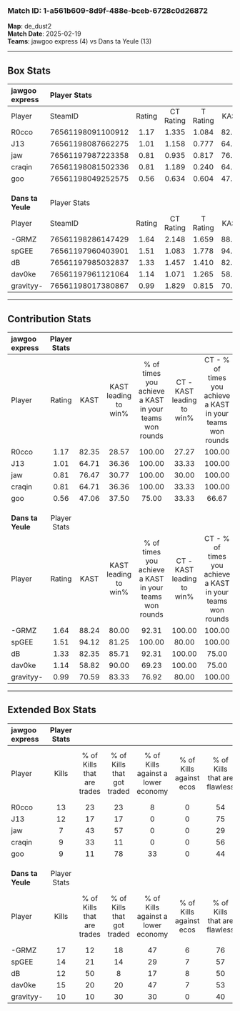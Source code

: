 ### Match ID: 1-a561b609-8d9f-488e-bceb-6728c0d26872  
**Map**: de_dust2  
**Match Date**: 2025-02-19  
**Teams**: jawgoo express (4) vs Dans ta Yeule (13)  

---  

## Box Stats  

| **jawgoo express** | Player Stats      |        |           |          |       |       |       |         |        |      |     |
| :- | :- | :-: | :-: | :-: | :-: | :-: | :-: | :-: | :-: | :-: | :-: |
| Player             | SteamID           | Rating | CT Rating | T Rating | KAST  |  ADR  | Kills | Assists | Deaths | K/D  | HS% |
| R0cco              | 76561198091100912 |  1.17  |   1.335   |  1.084   | 82.35 | 73.0  |  13   |    3    |   13   | 1.00 | 53  |
| J13                | 76561198087662275 |  1.01  |   1.158   |  0.777   | 64.71 | 75.4  |  12   |    1    |   12   | 1.00 | 66  |
| jaw                | 76561197987223358 |  0.81  |   0.935   |  0.817   | 76.47 | 61.7  |   7   |    7    |   13   | 0.54 | 85  |
| craqin             | 76561198081502336 |  0.81  |   1.189   |  0.240   | 64.71 | 76.2  |   9   |    3    |   14   | 0.64 | 44  |
| goo                | 76561198049252575 |  0.56  |   0.634   |  0.604   | 47.06 | 61.0  |   9   |    1    |   16   | 0.56 | 44  |
|                    |                   |        |           |          |       |       |       |         |        |      |     |
|                    |                   |        |           |          |       |       |       |         |        |      |     |
|                    |                   |        |           |          |       |       |       |         |        |      |     |
| **Dans ta Yeule**  | Player Stats      |        |           |          |       |       |       |         |        |      |     |
| Player             | SteamID           | Rating | CT Rating | T Rating | KAST  |  ADR  | Kills | Assists | Deaths | K/D  | HS% |
| -GRMZ              | 76561198286147429 |  1.64  |   2.148   |  1.659   | 88.24 | 110.4 |  17   |    6    |   10   | 1.70 | 70  |
| spGEE              | 76561197960403901 |  1.51  |   1.083   |  1.778   | 94.12 | 80.8  |  14   |    2    |   7    | 2.00 | 71  |
| dB                 | 76561197985032837 |  1.33  |   1.457   |  1.410   | 82.35 | 79.7  |  12   |    9    |   8    | 1.50 | 41  |
| dav0ke             | 76561197961121064 |  1.14  |   1.071   |  1.265   | 58.82 | 91.3  |  15   |    1    |   13   | 1.15 | 46  |
| gravityy-          | 76561198017380867 |  0.99  |   1.829   |  0.815   | 70.59 | 72.1  |  10   |    8    |   12   | 0.83 | 60  |
---  

## Contribution Stats  

| **jawgoo express** | Player Stats |       |                      |                                                        |                           |                                                             |                          |                                                            |
| :- | :-: | :-: | :-: | :-: | :-: | :-: | :-: | :-: |
| Player             |    Rating    | KAST  | KAST leading to win% | % of times you achieve a KAST in your teams won rounds | CT - KAST leading to win% | CT - % of times you achieve a KAST in your teams won rounds | T - KAST leading to win% | T - % of times you achieve a KAST in your teams won rounds |
| R0cco              |     1.17     | 82.35 |        28.57         |                         100.00                         |           27.27           |                           100.00                            |          33.33           |                           100.00                           |
| J13                |     1.01     | 64.71 |        36.36         |                         100.00                         |           33.33           |                           100.00                            |          50.00           |                           100.00                           |
| jaw                |     0.81     | 76.47 |        30.77         |                         100.00                         |           30.00           |                           100.00                            |          33.33           |                           100.00                           |
| craqin             |     0.81     | 64.71 |        36.36         |                         100.00                         |           33.33           |                           100.00                            |          50.00           |                           100.00                           |
| goo                |     0.56     | 47.06 |        37.50         |                         75.00                          |           33.33           |                            66.67                            |          50.00           |                           100.00                           |
|                    |              |       |                      |                                                        |                           |                                                             |                          |                                                            |
|                    |              |       |                      |                                                        |                           |                                                             |                          |                                                            |
|                    |              |       |                      |                                                        |                           |                                                             |                          |                                                            |
| **Dans ta Yeule**  | Player Stats |       |                      |                                                        |                           |                                                             |                          |                                                            |
| Player             |    Rating    | KAST  | KAST leading to win% | % of times you achieve a KAST in your teams won rounds | CT - KAST leading to win% | CT - % of times you achieve a KAST in your teams won rounds | T - KAST leading to win% | T - % of times you achieve a KAST in your teams won rounds |
| -GRMZ              |     1.64     | 88.24 |        80.00         |                         92.31                          |          100.00           |                           100.00                            |          72.73           |                           88.89                            |
| spGEE              |     1.51     | 94.12 |        81.25         |                         100.00                         |           80.00           |                           100.00                            |          81.82           |                           100.00                           |
| dB                 |     1.33     | 82.35 |        85.71         |                         92.31                          |          100.00           |                            75.00                            |          81.82           |                           100.00                           |
| dav0ke             |     1.14     | 58.82 |        90.00         |                         69.23                          |          100.00           |                            75.00                            |          85.71           |                           66.67                            |
| gravityy-          |     0.99     | 70.59 |        83.33         |                         76.92                          |           80.00           |                           100.00                            |          85.71           |                           66.67                            |
---  

## Extended Box Stats  

| **jawgoo express** | Player Stats |                            |                            |                                    |                         |                              |                                 |        |                             |                                     |                          |                               |                            |
| :- | :-: | :-: | :-: | :-: | :-: | :-: | :-: | :-: | :-: | :-: | :-: | :-: | :-: |
| Player             |    Kills     | % of Kills that are trades | % of Kills that got traded | % of Kills against a lower economy | % of Kills against ecos | % of Kills that are flawless | % of Kills that are close duels | Deaths | % of Deaths that get traded | % of Deaths against a lower economy | % of Deaths against ecos | % of Deaths that are flawless | % of Deaths that are close |
| R0cco              |      13      |             23             |             23             |                 8                  |            0            |              54              |                8                |   13   |             23              |                  8                  |            0             |              69               |             0              |
| J13                |      12      |             17             |             17             |                 0                  |            0            |              75              |                0                |   12   |              8              |                  8                  |            0             |              58               |             0              |
| jaw                |      7       |             43             |             57             |                 0                  |            0            |              29              |               29                |   13   |             23              |                  8                  |            0             |              54               |             8              |
| craqin             |      9       |             33             |             11             |                 0                  |            0            |              56              |               22                |   14   |             21              |                  7                  |            0             |              43               |             21             |
| goo                |      9       |             11             |             78             |                 33                 |            0            |              44              |               11                |   16   |             13              |                  6                  |            0             |              63               |             13             |
|                    |              |                            |                            |                                    |                         |                              |                                 |        |                             |                                     |                          |                               |                            |
|                    |              |                            |                            |                                    |                         |                              |                                 |        |                             |                                     |                          |                               |                            |
|                    |              |                            |                            |                                    |                         |                              |                                 |        |                             |                                     |                          |                               |                            |
| **Dans ta Yeule**  | Player Stats |                            |                            |                                    |                         |                              |                                 |        |                             |                                     |                          |                               |                            |
| Player             |    Kills     | % of Kills that are trades | % of Kills that got traded | % of Kills against a lower economy | % of Kills against ecos | % of Kills that are flawless | % of Kills that are close duels | Deaths | % of Deaths that get traded | % of Deaths against a lower economy | % of Deaths against ecos | % of Deaths that are flawless | % of Deaths that are close |
| -GRMZ              |      17      |             12             |             18             |                 47                 |            6            |              76              |                6                |   10   |             50              |                 20                  |            10            |              40               |             10             |
| spGEE              |      14      |             21             |             14             |                 29                 |            7            |              57              |                7                |   7    |             29              |                  0                  |            0             |              71               |             14             |
| dB                 |      12      |             50             |             8              |                 17                 |            8            |              50              |               25                |   8    |             38              |                 25                  |            0             |              38               |             13             |
| dav0ke             |      15      |             20             |             20             |                 47                 |            7            |              53              |                7                |   13   |             23              |                 23                  |            8             |              77               |             15             |
| gravityy-          |      10      |             10             |             30             |                 30                 |            0            |              40              |                0                |   12   |             33              |                 25                  |            8             |              50               |             8              |
